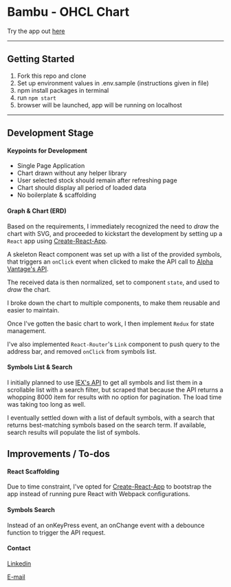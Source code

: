 **Bambu** - OHCL Chart
=====

Try the app out [here](https://ohclchart-shueze.surge.sh)

---

Getting Started
------
1. Fork this repo and clone
2. Set up environment values in .env.sample (instructions given in file)
3. npm install packages in terminal
4. run ```npm start```
5. browser will be launched, app will be running on localhost

---

Development Stage
------

#### Keypoints for Development
* Single Page Application
* Chart drawn without any helper library
* User selected stock should remain after refreshing page
* Chart should display all period of loaded data
* No boilerplate & scaffolding

#### Graph & Chart (ERD)
Based on the requirements, I immediately recognized the need to *draw* the chart with SVG, and proceeded to kickstart the development by setting up a `React` app using [Create-React-App](https://github.com/facebook/create-react-app).

A skeleton React component was set up with a list of the provided symbols, that triggers an `onClick` event when clicked to make the API call to [Alpha Vantage's API](https://www.alphavantage.co/).

The received data is then normalized, set to component `state`, and used to *draw* the chart.

I broke down the chart to multiple components, to make them reusable and easier to maintain.

Once I've gotten the basic chart to work, I then implement `Redux` for state management.

I've also implemented `React-Router`'s `Link` component to push query to the address bar, and removed `onClick` from symbols list.

#### Symbols List & Search
I initially planned to use [IEX's API](https://api.iextrading.com/1.0/ref-data/symbols) to get all symbols and list them in a scrollable list with a search filter, but scraped that because the API returns a whopping 8000 item for results with no option for pagination. The load time was taking too long as well.

I eventually settled down with a list of default symbols, with a search that returns best-matching symbols based on the search term. If available, search results will populate the list of symbols.

Improvements / To-dos
------

#### React Scaffolding
Due to time constraint, I've opted for [Create-React-App](https://github.com/facebook/create-react-app) to bootstrap the app instead of running pure React with Webpack configurations.

#### Symbols Search
Instead of an onKeyPress event, an onChange event with a debounce function to trigger the API request. 

#### Contact
[Linkedin](https://www.linkedin.com/in/shueze/)

[E-mail](mailto:shueze@gmail.com)
